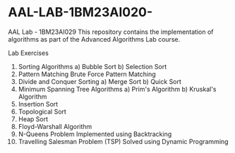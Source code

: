 # AAL-LAB-1BM23AI020-
AAL Lab - 1BM23AI029
This repository contains the implementation of algorithms as part of the Advanced Algorithms Lab course. 

Lab Exercises
1. Sorting Algorithms
a) Bubble Sort
b) Selection Sort
2. Pattern Matching
Brute Force Pattern Matching
3. Divide and Conquer Sorting
a) Merge Sort
b) Quick Sort
4. Minimum Spanning Tree Algorithms
a) Prim's Algorithm
b) Kruskal's Algorithm
5. Insertion Sort
6. Topological Sort
7. Heap Sort
8. Floyd-Warshall Algorithm
9. N-Queens Problem
Implemented using Backtracking
10. Travelling Salesman Problem (TSP)
Solved using Dynamic Programming
